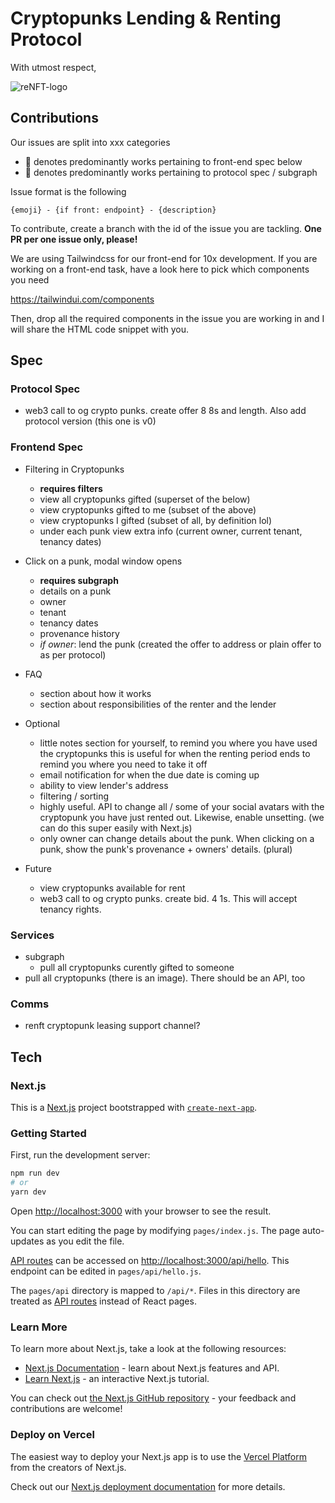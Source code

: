 # Cryptopunks Lending & Renting Protocol

With utmost respect,

![reNFT-logo](https://user-images.githubusercontent.com/13678461/111640139-cd885a00-87f3-11eb-89dd-4373e4de378d.png)

## Contributions

Our issues are split into xxx categories

- 🎨 denotes predominantly works pertaining to front-end spec below
- 🧠 denotes predominantly works pertaining to protocol spec / subgraph

Issue format is the following

`{emoji} - {if front: endpoint} - {description}`

To contribute, create a branch with the id of the issue you are tackling. **One PR per one issue only, please!**

We are using Tailwindcss for our front-end for 10x development. If you are working on a front-end task, have a look here to pick which components you need

https://tailwindui.com/components

Then, drop all the required components in the issue you are working in and I will share the HTML code snippet with you. 

## Spec

### Protocol Spec

- web3 call to og crypto punks. create offer 8 8s and length. Also add protocol version (this one is v0)

### Frontend Spec

- Filtering in Cryptopunks
  - **requires filters**
  - view all cryptopunks gifted (superset of the below)
  - view cryptopunks gifted to me (subset of the above)
  - view cryptopunks I gifted (subset of all, by definition lol)
  - under each punk view extra info (current owner, current tenant, tenancy dates)
- Click on a punk, modal window opens
  - **requires subgraph**
  - details on a punk
  - owner
  - tenant
  - tenancy dates
  - provenance history
  - *if owner*: lend the punk (created the offer to address or plain offer to as per protocol)
- FAQ
  - section about how it works
  - section about responsibilities of the renter and the lender

- Optional
  - little notes section for yourself, to remind you where you have used the cryptopunks
    this is useful for when the renting period ends to remind you where you need to take it off
  - email notification for when the due date is coming up
  - ability to view lender's address
  - filtering / sorting
  - highly useful. API to change all / some of your social avatars with the cryptopunk you have just rented out. Likewise, enable unsetting. (we can do this super easily with Next.js)
  - only owner can change details about the punk. When clicking on a punk, show the punk's provenance + owners' details. (plural)

- Future
  - view cryptopunks available for rent
  - web3 call to og crypto punks. create bid. 4 1s. This will accept tenancy rights.

### Services

- subgraph
  - pull all cryptopunks curently gifted to someone
- pull all cryptopunks (there is an image). There should be an API, too

### Comms

- renft cryptopunk leasing support channel?

## Tech

### Next.js

This is a [Next.js](https://nextjs.org/) project bootstrapped with [`create-next-app`](https://github.com/vercel/next.js/tree/canary/packages/create-next-app).

### Getting Started

First, run the development server:

```bash
npm run dev
# or
yarn dev
```

Open [http://localhost:3000](http://localhost:3000) with your browser to see the result.

You can start editing the page by modifying `pages/index.js`. The page auto-updates as you edit the file.

[API routes](https://nextjs.org/docs/api-routes/introduction) can be accessed on [http://localhost:3000/api/hello](http://localhost:3000/api/hello). This endpoint can be edited in `pages/api/hello.js`.

The `pages/api` directory is mapped to `/api/*`. Files in this directory are treated as [API routes](https://nextjs.org/docs/api-routes/introduction) instead of React pages.

### Learn More

To learn more about Next.js, take a look at the following resources:

- [Next.js Documentation](https://nextjs.org/docs) - learn about Next.js features and API.
- [Learn Next.js](https://nextjs.org/learn) - an interactive Next.js tutorial.

You can check out [the Next.js GitHub repository](https://github.com/vercel/next.js/) - your feedback and contributions are welcome!

### Deploy on Vercel

The easiest way to deploy your Next.js app is to use the [Vercel Platform](https://vercel.com/new?utm_medium=default-template&filter=next.js&utm_source=create-next-app&utm_campaign=create-next-app-readme) from the creators of Next.js.

Check out our [Next.js deployment documentation](https://nextjs.org/docs/deployment) for more details.
